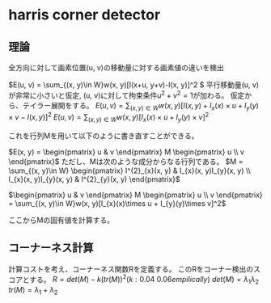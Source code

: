 <!--
 FileName:      readme
 Author:        8ucchiman
 CreatedDate:   2023-04-26 13:58:51
 LastModified:  2023-01-25 10:56:12 +0900
 Reference:     https://cvml-expertguide.net/terms/cv/image-feature-detection/harris-corner-detector/
 Description:   ---
-->


# harris corner detector

## 理論
全方向に対して画素位置(u, v)の移動量に対する画素値の違いを検出


$E(u, v) = \sum_{(x, y)\in W}w(x, y)[I(x+u, y+v)-I(x, y)]^2 $
平行移動量(u, v)が非常に小さいと仮定, (u, v)に対して拘束条件$u^2+v^2=1$が加わる。
仮定から、テイラー展開をする。
$E(u, v) = \sum_{(x, y)\in W}w(x, y)[I(x, y)+I_{x}(x)\times u + I_{y}(y)\times v - I(x, y)]^2$
$E(u, v) = \sum_{(x, y)\in W}w(x, y)[I_{x}(x)\times u + I_{y}(y)\times v]^2$

これを行列Mを用いて以下のように書き直すことができる。


$E(x, y) = \begin{pmatrix} u & v \end{pmatrix} M \begin{pmatrix} u \\ v \end{pmatrix}$
ただし、Mは次のような成分からなる行列である。
$M = \sum_{(x, y)\in W} \begin{pmatrix} I^{2}_{x}(x, y) & I_{x}(x, y)I_{y}(x, y) \\ I_{x}(x, y)I_{y}(x, y) & I^{2}_{y}(x, y) \end{pmatrix}$

$\begin{pmatrix} u & v \end{pmatrix} M \begin{pmatrix} u \\ v \end{pmatrix} = \sum_{(x, y)\in W}w(x, y)[I_{x}(x)\times u + I_{y}(y)\times v]^2$

ここからMの固有値を計算する。

## コーナーネス計算
計算コストを考え、コーナーネス関数Rを定義する。
このRをコーナー検出のスコアとする。
$R = det(M) - k (tr(M))^2 (k: 0.04~0.06 empilically)$
$det(M) = \lambda_{1}\lambda_{2}$
$tr(M) = \lambda_{1}+\lambda_{2}$
